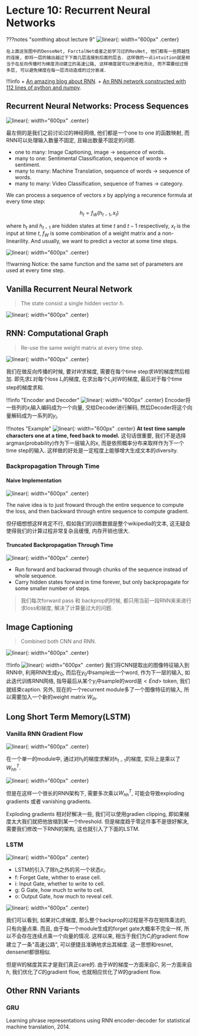# Lecture 10: Recurrent Neural Networks

???notes "somthing about lecture 9"
    ![linear](./images/Lec10/1%20(8).png){: width="600px" .center}

    在上面这张图中的DenseNet, FarctalNet或者之前学习过的ResNet, 他们都有一些跨越性的连接, 即将一层的输出越过下下面几层连接到后面的层去. 这样做的一点intuition就是相当于在反向传播时为梯度流动建立的高速公路, 这样梯度就可以快速地流动, 而不需要经过很多层, 可以避免梯度在每一层流动造成的过分衰减.

!!!info
    + [An amazing blog about RNN](https://towardsdatascience.com/recurrent-neural-networks-rnns-3f06d7653a85).
    + [An RNN network constructed with 112 lines of python and numpy](https://gist.github.com/karpathy/d4dee566867f8291f086).

## Recurrent Neural Networks: Process Sequences

![linear](./images/Lec10/1%20(9).png){: width="600px" .center}

最左侧的是我们之前讨论过的神经网络, 他们都是一个one to one 的函数映射, 而RNN可以处理输入数量不固定, 且输出数量不固定的问题.

+ one to many: Image Captioning, image -> sequence of words.
+ many to one: Sentimental Classification, sequence of words -> sentiment.
+ many to many: Machine Translation, sequence of words -> sequence of words.
+ many to many: Video Classification, sequence of frames -> category.

We can process a sequence of vectors $x$ by applying a recurence formula at every time step:

$$
h_t = f_W(h_{t-1}, x_t)
$$

where $h_t$ and $h_{t-1}$ are hidden states at time $t$ and $t-1$ respectively, $x_t$ is the input at time $t$, $f_W$ is some combination of a weight matrix and a non-linearility. And usually, we want to predict a vector at some time steps.

![linear](./images/Lec10/1%20(10).png){: width="600px" .center}

!!!warning 
    Notice: the same function and the same set of parameters are used at every time step.

## Vanilla Recurrent Neural Network

> The state consist a single hidden vector $h$.

![linear](./images/Lec10/1%20(11).png){: width="600px" .center}

## RNN: Computational Graph

> Re-use the same weight matrix at every time step.

![linear](./images/Lec10/1%20(12).png){: width="600px" .center}

我们在做反向传播的时候, 要对$W$求梯度, 需要在每个time step求$W$的梯度然后相加. 即先求$L$对每个loss $L_i$的梯度, 在求出每个$L_i$对$W$的梯度, 最后对于每个time step的梯度求和.

!!!info "Encoder and Decoder"
    ![linear](./images/Lec10/1%20(13).png){: width="600px" .center}
    Encoder将一些列的$x_i$输入编码成为一个向量, 交给Decoder进行解码, 然后Decoder将这个向量解码成为一系列的$y_i$.

!!!notes "Example"
    ![linear](./images/Lec10/1%20(14).png){: width="600px" .center}
    **At test time sample characters one at a time, feed back to model.** 这句话很重要, 我们不是选择argmax(probability)作为下一层输入的$x$, 而是依照概率分布来取样作为下一个time step的输入. 这样做的好处是一定程度上能够增大生成文本的diversity.

### Backpropagation Through Time

#### Naive Implementation

![linear](./images/Lec10/1%20(15).png){: width="600px" .center}

The naive idea is to just froward through the entire sequence to compute the loss, and then backward through entire sequence to compute gradient.

但仔细想想这样肯定不行, 假如我们的训练数据是整个wikipedia的文本, 这无疑会使得我们的计算过程非常复杂且缓慢, 内存开销也很大.

#### Truncated Backpropagation Through Time 

![linear](./images/Lec10/1%20(1).png){: width="600px" .center}

+ Run forward and backwrad through chunks of the sequence instead of whole sequence.
+ Carry hidden states forward in time forever, but only backpropagate for some smaller number of steps.

> 我们每次forward pass 和 backprop的时候, 都只用当前一段RNN来来进行求loss和梯度, 解决了计算量过大的问题.

## Image Captioning

> Combined both CNN and RNN.

![linear](./images/Lec10/1%20(2).png){: width="600px" .center}

!!!info
    ![linear](./images/Lec10/1%20(3).png){: width="600px" .center}
    我们将CNN提取出的图像特征输入到RNN中, 利用RNN生成$y_0$, 而后在$y_0$中sample出一个word, 作为下一层的输入, 如此迭代训练RNN网络, 指导最后从某个$y_i$中sample的word是$<End>$ token, 我们就结束caption.
    另外, 现在的一个recurrent module多了一个图像特征的输入, 所以需要加入一个新的weight matrix $W_{ih}$.

## Long Short Term Memory(LSTM)

### Vanilla RNN Gradient Flow

![linear](./images/Lec10/1%20(4).png){: width="600px" .center}

在一个单一的module中, 通过对$h_t$的梯度求解对$h_{t-1}$的梯度, 实际上是乘以了$W_{hh}^T$.

![linear](./images/Lec10/1%20(5).png){: width="600px" .center}

但是在这样一个很长的RNN架构下, 需要多次乘以$W_{hh}^T$, 可能会导致exploding gradients 或者 vanishing gradients.

Exploding gradients 相对好解决一些, 我们可以使用gradien clipping, 即如果梯度太大我们就把他放缩到某一个threshold. 但是梯度趋于零这件事不是很好解决, 需要我们修改一下RNN的架构, 这也就引入了下面的LSTM.

### LSTM

![linear](./images/Lec10/1%20(6).png){: width="600px" .center}

+ LSTM的引入了除$h_i$之外的另一个状态$c_i$.
+ f: Forget Gate, whther to erase cell.
+ i: Input Gate, whether to write to cell.
+ g: G Gate, how much to write to cell.
+ o: Output Gate, how much to reveal cell.

![linear](./images/Lec10/1%20(7).png){: width="600px" .center}

我们可以看到, 如果对$C_i$求梯度, 那么整个backprop的过程是不存在矩阵乘法的, 只有向量点乘. 而且, 由于每一个module生成的forget gate大概率不完全一样, 所以不会存在连续点乘一个向量的情况. 这样以来, 相当于我们为$C_i$的gradient flow 建立了一条"高速公路", 可以便捷且准确地求出其梯度. 这一思想和resnet, densenet都很相似.

但是W的梯度其实才是我们真正care的. 由于$W$的梯度一方面来自$C$, 另一方面来自$h$, 我们优化了$C$的gradient flow, 也就相应优化了$W$的gradient flow.

## Other RNN Variants

### GRU

Learning phrase representations using RNN encoder-decoder for statistical machine translation, 2014.